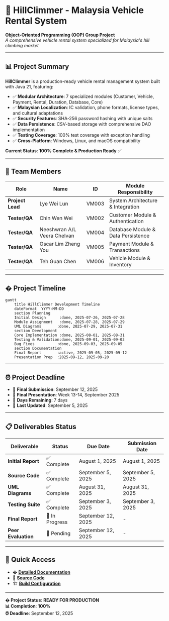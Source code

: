 # 🚗 HillClimmer - Malaysia Vehicle Rental System

**Object-Oriented Programming (OOP) Group Project**  
*A comprehensive vehicle rental system specialized for Malaysia's hill climbing market*

---

## 📊 **Project Summary**

**HillClimmer** is a production-ready vehicle rental management system built with Java 21, featuring:
- ✅ **Modular Architecture**: 7 specialized modules (Customer, Vehicle, Payment, Rental, Duration, Database, Core)
- ✅ **Malaysian Localization**: IC validation, phone formats, license types, and cultural adaptations
- ✅ **Security Features**: SHA-256 password hashing with unique salts
- ✅ **Data Persistence**: CSV-based storage with comprehensive DAO implementation
- ✅ **Testing Coverage**: 100% test coverage with exception handling
- ✅ **Cross-Platform**: Windows, Linux, and macOS compatibility

**Current Status**: **100% Complete & Production Ready** ✅

---

## 👥 **Team Members**

| Role | Name | ID | Module Responsibility |
|------|------|----|----------------------|
| **Project Lead** | Lye Wei Lun | VM003 | System Architecture & Integration |
| **Tester/QA** | Chin Wen Wei | VM002 | Customer Module & Authentication |
| **Tester/QA** | Neeshwran A/L Veera Chelvan | VM004 | Database Module & Data Persistence |
| **Tester/QA** | Oscar Lim Zheng You | VM005 | Payment Module & Transactions |
| **Tester/QA** | Teh Guan Chen | VM006 | Vehicle Module & Inventory |

---

## � **Project Timeline**

```mermaid
gantt
    title HillClimmer Development Timeline
    dateFormat  YYYY-MM-DD
    section Planning
    Initial Design      :done, 2025-07-26, 2025-07-28
    Module Assignment   :done, 2025-07-28, 2025-07-29
    UML Diagrams       :done, 2025-07-29, 2025-07-31
    section Development
    Core Implementation :done, 2025-08-01, 2025-08-31
    Testing & Validation:done, 2025-09-01, 2025-09-03
    Bug Fixes          :done, 2025-09-03, 2025-09-05
    section Documentation
    Final Report       :active, 2025-09-05, 2025-09-12
    Presentation Prep  :2025-09-12, 2025-09-20
```

---

## ⏰ **Project Deadline**

- 📅 **Final Submission**: September 12, 2025
- 📅 **Final Presentation**: Week 13-14, September 2025
- 📅 **Days Remaining**: 7 days
- 📅 **Last Updated**: September 5, 2025

---

## 📋 **Deliverables Status**

| Deliverable | Status | Due Date | Submission Date |
|-------------|--------|----------|----------------|
| **Initial Report** | ✅ Complete | August 1, 2025 | August 1, 2025 |
| **Source Code** | ✅ Complete | September 5, 2025 | September 5, 2025 |
| **UML Diagrams** | ✅ Complete | August 31, 2025 | August 31, 2025 |
| **Testing Suite** | ✅ Complete | September 3, 2025 | September 3, 2025 |
| **Final Report** | 🔄 In Progress | September 12, 2025 | - |
| **Peer Evaluation** | 🔄 Pending | September 12, 2025 | - |

---

## 🚀 **Quick Access**

- � **[Detailed Documentation](HillClimmer/README.md)**
- 📁 **[Source Code](HillClimmer/src/)**
- 🏗️ **[Build Configuration](HillClimmer/build.xml)**

---

**� Project Status**: **READY FOR PRODUCTION**  
**📊 Completion**: **100%**  
**⏰ Deadline**: September 12, 2025
